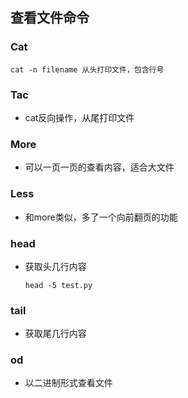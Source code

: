 ## 查看文件命令

### Cat

``` shell
cat -n filename 从头打印文件，包含行号
```

### Tac

* cat反向操作，从尾打印文件

### More

* 可以一页一页的查看内容，适合大文件

### Less

* 和more类似，多了一个向前翻页的功能

### head

* 获取头几行内容

  ``` shell
  head -5 test.py
  ```

  

### tail

* 获取尾几行内容

### od

* 以二进制形式查看文件



